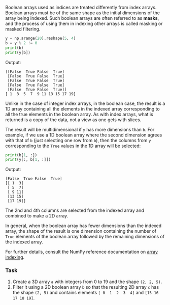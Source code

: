 

Boolean arrays used as indices are treated differently from index 
arrays. Boolean arrays must be of the same shape as the initial dimensions of the array being indexed.
Such boolean arrays are often referred to as **masks**, and the process of using them in indexing other arrays
is called masking or masked filtering.

```python
y = np.arange(20).reshape(5, 4)
b = y % 2 != 0
print(b)
print(y[b])
```
Output:
```text
[[False  True False  True]
 [False  True False  True]
 [False  True False  True]
 [False  True False  True]
 [False  True False  True]]
[ 1  3  5  7  9 11 13 15 17 19]
```
Unlike in the case of integer index arrays, in the boolean case, the result is a 1D array 
containing all the elements in the indexed array corresponding to all the true elements in the boolean array.
As with index arrays, what is returned is a copy of the data, not a view as one gets with slices.


The result will be multidimensional if `y` has more dimensions than `b`. For example, if we use a
1D boolean array where the second dimension agrees with that of `b` (just selecting one row from `b`),
then the columns from `y` corresponding to the `True` values in the 1D array will be selected:
```python
print(b[1, :])
print(y[:, b[1, :]])
```
Output:
```text
[False  True False  True]
[[ 1  3]
 [ 5  7]
 [ 9 11]
 [13 15]
 [17 19]]
```
The 2nd and 4th columns are selected from the indexed array and combined to make a 2D array.

In general, when the boolean array has fewer dimensions than the indexed array,
the shape of the result is one dimension containing the number of `True` elements 
of the boolean array followed by the remaining dimensions of the indexed array.

For further details, consult the NumPy reference documentation on [array indexing](https://numpy.org/doc/stable/reference/arrays.indexing.html#indexing).

### Task 
1. Create a 3D array `a` with integers from 0 to 19 and the shape `(2, 2, 5)`.
2. Filter it using a 2D boolean array `b` so that the resulting 2D array `c` has the
shape `(2, 5)` and contains elements `[ 0  1  2  3  4]` and `[15 16 17 18 19]`.
